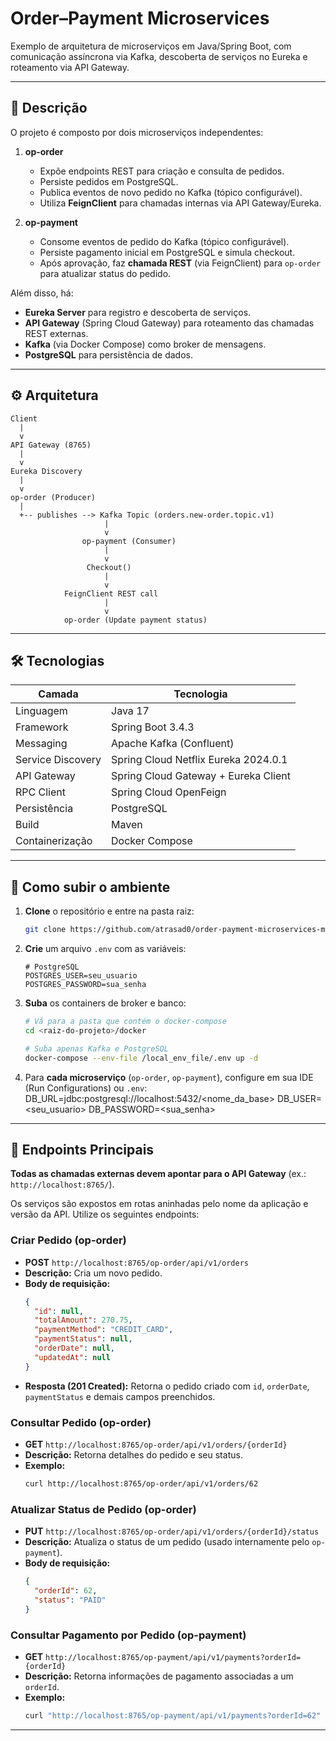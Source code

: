 # Order–Payment Microservices

Exemplo de arquitetura de microserviços em Java/Spring Boot, com comunicação assíncrona via Kafka, descoberta de serviços no Eureka e roteamento via API Gateway.

---

## 📖 Descrição

O projeto é composto por dois microserviços independentes:

1. **op-order**

   - Expõe endpoints REST para criação e consulta de pedidos.
   - Persiste pedidos em PostgreSQL.
   - Publica eventos de novo pedido no Kafka (tópico configurável).
   - Utiliza **FeignClient** para chamadas internas via API Gateway/Eureka.

2. **op-payment**

   - Consome eventos de pedido do Kafka (tópico configurável).
   - Persiste pagamento inicial em PostgreSQL e simula checkout.
   - Após aprovação, faz **chamada REST** (via FeignClient) para `op-order` para atualizar status do pedido.

Além disso, há:

- **Eureka Server** para registro e descoberta de serviços.
- **API Gateway** (Spring Cloud Gateway) para roteamento das chamadas REST externas.
- **Kafka** (via Docker Compose) como broker de mensagens.
- **PostgreSQL** para persistência de dados.

---

## ⚙️ Arquitetura

```text
Client
  |
  v
API Gateway (8765)
  |
  v
Eureka Discovery
  |
  v
op-order (Producer)
  |
  +-- publishes --> Kafka Topic (orders.new-order.topic.v1)
                     |
                     v
                op-payment (Consumer)
                     |
                     v
                 Checkout()
                     |
                     v
            FeignClient REST call
                     |
                     v
            op-order (Update payment status)
```

---

## 🛠️ Tecnologias

| Camada            | Tecnologia                           |
| ----------------- | ------------------------------------ |
| Linguagem           | Java 17                              |
| Framework         | Spring Boot 3.4.3                    |
| Messaging         | Apache Kafka (Confluent)             |
| Service Discovery | Spring Cloud Netflix Eureka 2024.0.1 |
| API Gateway       | Spring Cloud Gateway + Eureka Client |
| RPC Client        | Spring Cloud OpenFeign               |
| Persistência       | PostgreSQL                           |
| Build             | Maven                                |
| Containerização  | Docker Compose                       |

---

## 🚀 Como subir o ambiente

1. **Clone** o repositório e entre na pasta raiz:

   ```bash
   git clone https://github.com/atrasad0/order-payment-microservices-messaging.git
   ```

2. **Crie** um arquivo `.env` com as variáveis:

   ```dotenv
   # PostgreSQL 
   POSTGRES_USER=seu_usuario
   POSTGRES_PASSWORD=sua_senha
   ```

3. **Suba** os containers de broker e banco:
   ```bash
   # Vá para a pasta que contém o docker-compose
   cd <raiz-do-projeto>/docker

   # Suba apenas Kafka e PostgreSQL
   docker-compose --env-file /local_env_file/.env up -d
    ```

4. Para **cada microserviço** (`op-order`, `op-payment`), configure em sua IDE (Run Configurations) ou `.env`:
   DB_URL=jdbc:postgresql://localhost:5432/<nome_da_base>
   DB_USER=<seu_usuario>
   DB_PASSWORD=<sua_senha>
---



## 📡 Endpoints Principais

**Todas as chamadas externas devem apontar para o API Gateway** (ex.: `http://localhost:8765/`).

Os serviços são expostos em rotas aninhadas pelo nome da aplicação e versão da API. Utilize os seguintes endpoints:

### Criar Pedido (op-order)

- **POST** `http://localhost:8765/op-order/api/v1/orders`
- **Descrição:** Cria um novo pedido.
- **Body de requisição:**
  ```json
  {
    "id": null,
    "totalAmount": 270.75,
    "paymentMethod": "CREDIT_CARD",
    "paymentStatus": null,
    "orderDate": null,
    "updatedAt": null
  }
  ```
- **Resposta (201 Created):** Retorna o pedido criado com `id`, `orderDate`, `paymentStatus` e demais campos preenchidos.

### Consultar Pedido (op-order)

- **GET** `http://localhost:8765/op-order/api/v1/orders/{orderId}`
- **Descrição:** Retorna detalhes do pedido e seu status.
- **Exemplo:**
  ```bash
  curl http://localhost:8765/op-order/api/v1/orders/62
  ```

### Atualizar Status de Pedido (op-order)

- **PUT** `http://localhost:8765/op-order/api/v1/orders/{orderId}/status`
- **Descrição:** Atualiza o status de um pedido (usado internamente pelo `op-payment`).
- **Body de requisição:**
  ```json
  {
    "orderId": 62,
    "status": "PAID"
  }
  ```

### Consultar Pagamento por Pedido (op-payment)

- **GET** `http://localhost:8765/op-payment/api/v1/payments?orderId={orderId}`
- **Descrição:** Retorna informações de pagamento associadas a um `orderId`.
- **Exemplo:**
  ```bash
  curl "http://localhost:8765/op-payment/api/v1/payments?orderId=62"
  ```
---